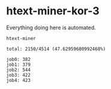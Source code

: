 # htext-miner-kor-3

Everything doing here is automated.

```
htext-miner

total: 2150/4514 (47.62959680992468%)

job0: 382
job1: 379
job2: 544
job3: 422
job4: 423
```